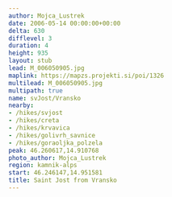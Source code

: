 ```yaml
---
author: Mojca_Lustrek
date: 2006-05-14 00:00:00+00:00
delta: 630
difflevel: 3
duration: 4
height: 935
layout: stub
lead: M_006050905.jpg
maplink: https://mapzs.projekti.si/poi/1326
multilead: M_006050905.jpg
multipath: true
name: svJost/Vransko
nearby:
- /hikes/svjost
- /hikes/creta
- /hikes/krvavica
- /hikes/golivrh_savnice
- /hikes/goraoljka_polzela
peak: 46.260617,14.910768
photo_author: Mojca_Lustrek
region: kamnik-alps
start: 46.246147,14.951581
title: Saint Jost from Vransko
---
```

